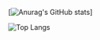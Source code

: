  

[![Anurag's GitHub stats](https://github-readme-stats.vercel.app/api?username=Glimone&hide=stars&show_icons=true&theme=maroongold&show_owner=f)]



![Top Langs](https://github-readme-stats.vercel.app/api/top-langs/?username=Glimone&size_weight=0.5&count_weight=0.5)
